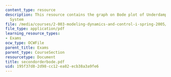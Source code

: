 ```yaml
---
content_type: resource
description: This resource contains the graph on Bode plot of Underdamped Second Order
  System
file: /media/courses/2-003-modeling-dynamics-and-control-i-spring-2005/195f37d82d98cc12ea82ecb38a3a9fe6_secondorderbode.pdf
file_type: application/pdf
learning_resource_types:
- Exams
ocw_type: OCWFile
parent_title: Exams
parent_type: CourseSection
resourcetype: Document
title: secondorderbode.pdf
uid: 195f37d8-2d98-cc12-ea82-ecb38a3a9fe6
---
```

